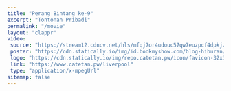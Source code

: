 ```yaml
---
title: "Perang Bintang ke-9"
excerpt: "Tontonan Pribadi"
permalink: "/movie"
layout: "clappr"
video:
 source: "https://stream12.cdncv.net/hls/mfqj7or4udouc57qw7euzpcf4dpkjztbbikzitj75,ot2ositicuf3iewu2mq,gh2ositicudkdui4mja,.urlset/master.m3u8"
 poster: "https://cdn.statically.io/img/id.bookmyshow.com/blog-hiburan/wp-content/uploads/2017/02/sun-plaza-medan-cinemaxx-bioskop-1024x576.jpg?filter=grayscale"
 logo: "https://cdn.statically.io/img/repo.catetan.pw/icon/favicon-32x32.png"
 link: "https://www.catetan.pw/liverpool"
 type: "application/x-mpegUrl"
sitemap: false
---
```

